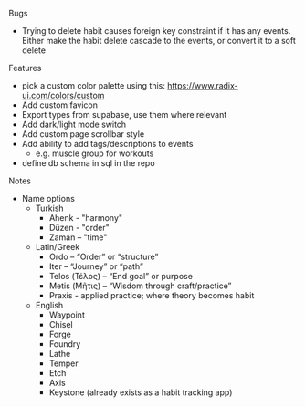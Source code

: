 Bugs
- Trying to delete habit causes foreign key constraint if it has any events. Either make the habit delete cascade to the events, or convert it to a soft delete

Features
- pick a custom color palette using this: https://www.radix-ui.com/colors/custom
- Add custom favicon
- Export types from supabase, use them where relevant
- Add dark/light mode switch
- Add custom page scrollbar style
- Add ability to add tags/descriptions to events
  - e.g. muscle group for workouts
- define db schema in sql in the repo

Notes
- Name options
  - Turkish
    - Ahenk - "harmony"
    - Düzen - "order"
    - Zaman – "time"
  - Latin/Greek
    - Ordo – “Order” or “structure”
    - Iter – “Journey” or “path”
    - Telos (Τέλος) – “End goal” or purpose
    - Metis (Μῆτις) – “Wisdom through craft/practice”
    - Praxis - applied practice; where theory becomes habit
  - English
    - Waypoint
    - Chisel
    - Forge
    - Foundry
    - Lathe
    - Temper
    - Etch
    - Axis
    - Keystone (already exists as a habit tracking app)
